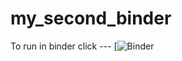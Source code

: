 # my_second_binder
To run in binder click ---
[![Binder](https://mybinder.org/v2/gh/jbaribut/HEC-Lect-0-frk2/edit/main/README.md/HEAD)
